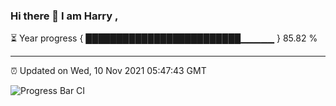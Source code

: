 ### Hi there 👋 I am Harry , 

⏳ Year progress { █████████████████████████▁▁▁▁▁ } 85.82 %

---

⏰ Updated on Wed, 10 Nov 2021 05:47:43 GMT

![Progress Bar CI](https://github.com/duykhang68/duykhang68/workflows/Progress%20Bar%20CI/badge.svg)
